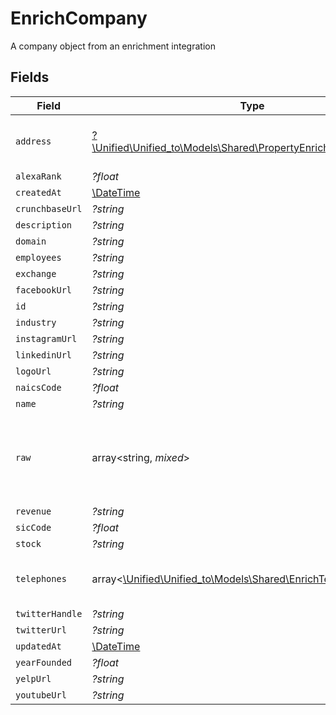 # EnrichCompany

A company object from an enrichment integration


## Fields

| Field                                                                                                                  | Type                                                                                                                   | Required                                                                                                               | Description                                                                                                            |
| ---------------------------------------------------------------------------------------------------------------------- | ---------------------------------------------------------------------------------------------------------------------- | ---------------------------------------------------------------------------------------------------------------------- | ---------------------------------------------------------------------------------------------------------------------- |
| `address`                                                                                                              | [?\Unified\Unified_to\Models\Shared\PropertyEnrichCompanyAddress](../../Models/Shared/PropertyEnrichCompanyAddress.md) | :heavy_minus_sign:                                                                                                     | The address of the company                                                                                             |
| `alexaRank`                                                                                                            | *?float*                                                                                                               | :heavy_minus_sign:                                                                                                     | N/A                                                                                                                    |
| `createdAt`                                                                                                            | [\DateTime](https://www.php.net/manual/en/class.datetime.php)                                                          | :heavy_minus_sign:                                                                                                     | N/A                                                                                                                    |
| `crunchbaseUrl`                                                                                                        | *?string*                                                                                                              | :heavy_minus_sign:                                                                                                     | N/A                                                                                                                    |
| `description`                                                                                                          | *?string*                                                                                                              | :heavy_minus_sign:                                                                                                     | N/A                                                                                                                    |
| `domain`                                                                                                               | *?string*                                                                                                              | :heavy_minus_sign:                                                                                                     | N/A                                                                                                                    |
| `employees`                                                                                                            | *?string*                                                                                                              | :heavy_minus_sign:                                                                                                     | N/A                                                                                                                    |
| `exchange`                                                                                                             | *?string*                                                                                                              | :heavy_minus_sign:                                                                                                     | N/A                                                                                                                    |
| `facebookUrl`                                                                                                          | *?string*                                                                                                              | :heavy_minus_sign:                                                                                                     | N/A                                                                                                                    |
| `id`                                                                                                                   | *?string*                                                                                                              | :heavy_minus_sign:                                                                                                     | N/A                                                                                                                    |
| `industry`                                                                                                             | *?string*                                                                                                              | :heavy_minus_sign:                                                                                                     | N/A                                                                                                                    |
| `instagramUrl`                                                                                                         | *?string*                                                                                                              | :heavy_minus_sign:                                                                                                     | N/A                                                                                                                    |
| `linkedinUrl`                                                                                                          | *?string*                                                                                                              | :heavy_minus_sign:                                                                                                     | N/A                                                                                                                    |
| `logoUrl`                                                                                                              | *?string*                                                                                                              | :heavy_minus_sign:                                                                                                     | N/A                                                                                                                    |
| `naicsCode`                                                                                                            | *?float*                                                                                                               | :heavy_minus_sign:                                                                                                     | N/A                                                                                                                    |
| `name`                                                                                                                 | *?string*                                                                                                              | :heavy_minus_sign:                                                                                                     | N/A                                                                                                                    |
| `raw`                                                                                                                  | array<string, *mixed*>                                                                                                 | :heavy_minus_sign:                                                                                                     | The raw data returned by the integration for this company                                                              |
| `revenue`                                                                                                              | *?string*                                                                                                              | :heavy_minus_sign:                                                                                                     | N/A                                                                                                                    |
| `sicCode`                                                                                                              | *?float*                                                                                                               | :heavy_minus_sign:                                                                                                     | N/A                                                                                                                    |
| `stock`                                                                                                                | *?string*                                                                                                              | :heavy_minus_sign:                                                                                                     | N/A                                                                                                                    |
| `telephones`                                                                                                           | array<[\Unified\Unified_to\Models\Shared\EnrichTelephone](../../Models/Shared/EnrichTelephone.md)>                     | :heavy_minus_sign:                                                                                                     | An array of telephones for this company                                                                                |
| `twitterHandle`                                                                                                        | *?string*                                                                                                              | :heavy_minus_sign:                                                                                                     | N/A                                                                                                                    |
| `twitterUrl`                                                                                                           | *?string*                                                                                                              | :heavy_minus_sign:                                                                                                     | N/A                                                                                                                    |
| `updatedAt`                                                                                                            | [\DateTime](https://www.php.net/manual/en/class.datetime.php)                                                          | :heavy_minus_sign:                                                                                                     | N/A                                                                                                                    |
| `yearFounded`                                                                                                          | *?float*                                                                                                               | :heavy_minus_sign:                                                                                                     | N/A                                                                                                                    |
| `yelpUrl`                                                                                                              | *?string*                                                                                                              | :heavy_minus_sign:                                                                                                     | N/A                                                                                                                    |
| `youtubeUrl`                                                                                                           | *?string*                                                                                                              | :heavy_minus_sign:                                                                                                     | N/A                                                                                                                    |